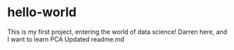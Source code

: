 # hello-world
This is my first project, entering the world of data science!
Darren here, and I want to learn PCA 
Updated readme.md
